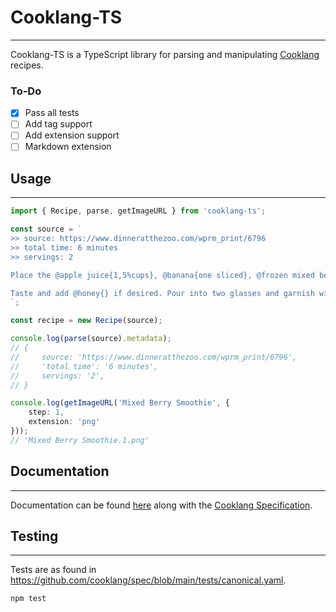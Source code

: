 # Cooklang-TS
---

Cooklang-TS is a TypeScript library for parsing and manipulating [Cooklang](https://cooklang.org/) recipes.

### To-Do
- [x] Pass all tests
- [ ] Add tag support
- [ ] Add extension support
- [ ] Markdown extension

## Usage
---
```typescript
import { Recipe, parse, getImageURL } from 'cooklang-ts';

const source = `
>> source: https://www.dinneratthezoo.com/wprm_print/6796
>> total time: 6 minutes
>> servings: 2

Place the @apple juice{1,5%cups}, @banana{one sliced}, @frozen mixed berries{1,5%cups} and @vanilla greek yogurt{3/4%cup} in a #blender{}; blend until smooth. If the smoothie seems too thick, add a little more liquid (1/4 cup). 

Taste and add @honey{} if desired. Pour into two glasses and garnish with fresh berries and mint sprigs if desired.
`;

const recipe = new Recipe(source);

console.log(parse(source).metadata);
// {
//     source: 'https://www.dinneratthezoo.com/wprm_print/6796',
//     'total time': '6 minutes',
//     servings: '2',
// }

console.log(getImageURL('Mixed Berry Smoothie', {
    step: 1,
    extension: 'png'
}));
// 'Mixed Berry Smoothie.1.png'
```

## Documentation
---

Documentation can be found [here](https://theonlygoodone.github.io/cooklang-ts/) along with the [Cooklang Specification](https://cooklang.org/docs/spec/).

## Testing
---

Tests are as found in https://github.com/cooklang/spec/blob/main/tests/canonical.yaml.
```
npm test
```